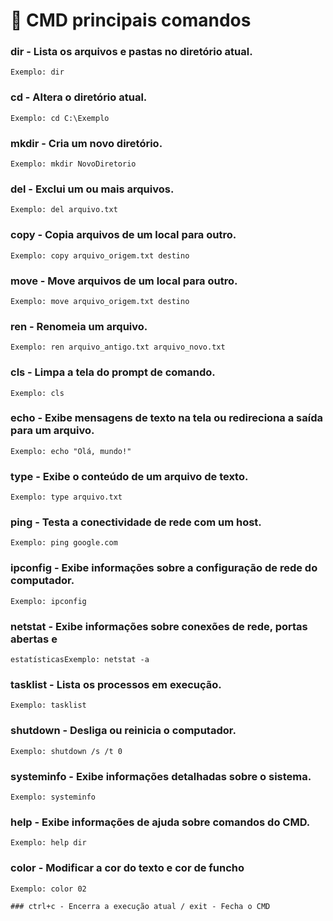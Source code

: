 # 👾 CMD principais comandos

### dir - Lista os arquivos e pastas no diretório atual.
    Exemplo: dir

### cd - Altera o diretório atual.
    Exemplo: cd C:\Exemplo

### mkdir - Cria um novo diretório.
    Exemplo: mkdir NovoDiretorio

### del - Exclui um ou mais arquivos.
    Exemplo: del arquivo.txt

### copy - Copia arquivos de um local para outro.
    Exemplo: copy arquivo_origem.txt destino

### move - Move arquivos de um local para outro.
    Exemplo: move arquivo_origem.txt destino

### ren - Renomeia um arquivo.
    Exemplo: ren arquivo_antigo.txt arquivo_novo.txt

### cls - Limpa a tela do prompt de comando.
    Exemplo: cls

### echo - Exibe mensagens de texto na tela ou redireciona a saída para um arquivo.
    Exemplo: echo "Olá, mundo!"

### type - Exibe o conteúdo de um arquivo de texto.
    Exemplo: type arquivo.txt

### ping - Testa a conectividade de rede com um host.
    Exemplo: ping google.com

### ipconfig - Exibe informações sobre a configuração de rede do computador.
    Exemplo: ipconfig

### netstat - Exibe informações sobre conexões de rede, portas abertas e
    estatísticasExemplo: netstat -a

### tasklist - Lista os processos em execução.
    Exemplo: tasklist

### shutdown - Desliga ou reinicia o computador.
    Exemplo: shutdown /s /t 0

### systeminfo - Exibe informações detalhadas sobre o sistema.
    Exemplo: systeminfo

### help - Exibe informações de ajuda sobre comandos do CMD.
    Exemplo: help dir

### color - Modificar a cor do texto e cor de funcho
    Exemplo: color 02

    ### ctrl+c - Encerra a execução atual / exit - Fecha o CMD